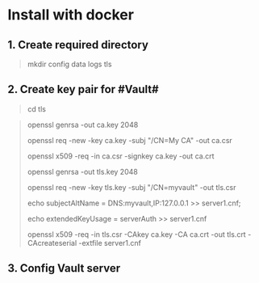 # Install with docker

## 1. Create required directory
> mkdir config data logs tls

## 2. Create key pair for #Vault#
> cd tls

> openssl genrsa -out ca.key 2048
> 
> openssl req -new -key ca.key -subj "/CN=My CA" -out ca.csr
> 
> openssl x509 -req -in ca.csr -signkey ca.key -out ca.crt
>
> openssl genrsa -out tls.key 2048
>
> openssl req -new -key tls.key -subj "/CN=myvault" -out tls.csr
>
> echo subjectAltName = DNS:myvault,IP:127.0.0.1 >> server1.cnf;
>
> echo extendedKeyUsage = serverAuth >> server1.cnf
>
> openssl x509 -req -in tls.csr -CAkey ca.key -CA ca.crt -out tls.crt -CAcreateserial -extfile server1.cnf

## 3. Config Vault server 
